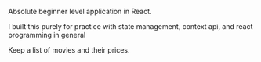 Absolute beginner level application in React.

I built this purely for practice with state management, context api, and react programming in general

Keep a list of movies and their prices.
